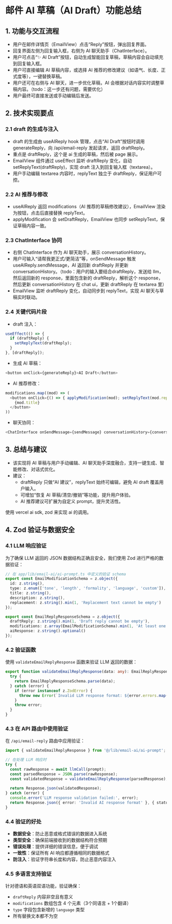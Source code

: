 # 邮件 AI 草稿（AI Draft）功能总结

## 1. 功能与交互流程

- 用户在邮件详情页（EmailView）点击“Reply”按钮，弹出回复界面。
- 回复界面左侧为回复输入框，右侧为 AI 聊天助手（ChatInterface）。
- 用户可点击“✨ AI Draft”按钮，自动生成智能回复草稿，草稿内容会自动填充到回复输入框。
- 用户可直接编辑 AI 草稿内容，或选择 AI 推荐的修改建议（如语气、长度、正式度等），一键替换草稿。
- 用户还可在右侧与 AI 聊天，进一步优化草稿，AI 会根据对话内容实时调整草稿内容。（todo：这一步还有问题，需要优化）
- 用户最终可直接发送或手动编辑后发送。

## 2. 技术实现要点

### 2.1 draft 的生成与注入
- draft 的生成由 useAIReply hook 管理，点击“AI Draft”按钮时调用 generateReply，向 /api/email-reply 发起请求，返回 draftReply。
- 重点是 draftReply，这个是 ai 生成的草稿，然后被 page 展示。
- EmailView 组件通过 useEffect 监听 draftReply 变化，自动 setReplyText(draftReply)，实现 draft 注入到回复输入框（textarea）。
- 用户手动编辑 textarea 内容时，replyText 独立于 draftReply，保证用户可控。

### 2.2 AI 推荐与修改
- useAIReply 返回 modifications（AI 推荐的草稿修改建议），EmailView 渲染为按钮，点击后直接替换 replyText。
- applyModification 会 setDraftReply，EmailView 也同步 setReplyText，保证草稿内容一致。

### 2.3 ChatInterface 协同
- 右侧 ChatInterface 作为 AI 聊天助手，展示 conversationHistory。
- 用户可输入“请帮我更正式/更简洁”等，onSendMessage 触发 useAIReply.sendMessage，AI 返回新 draftReply 并更新 conversationHistory。（todo：用户的输入要结合draftReply，发送给 llm，然后返回新的 response，里面包含新的 draftReply，解析这个 response，然后更新 conversationHistory 在 chat ui，更新 draftReply 在 textarea 里）
- EmailView 监听 draftReply 变化，自动同步到 replyText，实现 AI 聊天与草稿实时联动。

### 2.4 关键代码片段

- draft 注入：
```ts
useEffect(() => {
  if (draftReply) {
    setReplyText(draftReply);
  }
}, [draftReply]);
```
- 生成 AI 草稿：
```ts
<button onClick={generateReply}>AI Draft</button>
```
- AI 推荐修改：
```ts
modifications.map((mod) => (
  <button onClick={() => { applyModification(mod); setReplyText(mod.replacement); }}>
    {mod.title}
  </button>
))
```
- 聊天协同：
```ts
<ChatInterface onSendMessage={sendMessage} conversationHistory={conversationHistory} />
```

## 3. 总结与建议
- 该实现将 AI 草稿与用户手动编辑、AI 聊天助手深度融合，支持一键生成、智能修改、对话式优化。
- 建议：
  - draftReply 只做“AI 建议”，replyText 始终可编辑，避免 AI draft 覆盖用户输入。
  - 可增加“恢复 AI 草稿/清空/撤销”等功能，提升用户体验。
  - AI 推荐建议可扩展为自定义 prompt，提升灵活性。


使用 vercel ai sdk, zod 来实现 ai 的调用。

## 4. Zod 验证与数据安全

### 4.1 LLM 响应验证
为了确保 LLM 返回的 JSON 数据结构正确且安全，我们使用 Zod 进行严格的数据验证：

```ts
// 在 app/lib/email-ai/ai-prompt.ts 中定义的验证 schema
export const EmailModificationSchema = z.object({
  id: z.string(),
  type: z.enum(['tone', 'length', 'formality', 'language', 'custom']),
  title: z.string(),
  description: z.string(),
  replacement: z.string().min(1, 'Replacement text cannot be empty')
});

export const EmailReplyResponseSchema = z.object({
  draftReply: z.string().min(1, 'Draft reply cannot be empty'),
  modifications: z.array(EmailModificationSchema).min(1, 'At least one modification is required'),
  aiResponse: z.string().optional()
});
```

### 4.2 验证函数
使用 `validateEmailReplyResponse` 函数来验证 LLM 返回的数据：

```ts
export function validateEmailReplyResponse(data: any): EmailReplyResponse {
  try {
    return EmailReplyResponseSchema.parse(data);
  } catch (error) {
    if (error instanceof z.ZodError) {
      throw new Error(`Invalid LLM response format: ${error.errors.map(e => `${e.path.join('.')}: ${e.message}`).join(', ')}`);
    }
    throw error;
  }
}
```

### 4.3 在 API 路由中使用验证
在 `/api/email-reply` 路由中应用验证：

```ts
import { validateEmailReplyResponse } from '@/lib/email-ai/ai-prompt';

// 在处理 LLM 响应时
try {
  const rawResponse = await llmCall(prompt);
  const parsedResponse = JSON.parse(rawResponse);
  const validatedResponse = validateEmailReplyResponse(parsedResponse);
  
  return Response.json(validatedResponse);
} catch (error) {
  console.error('LLM response validation failed:', error);
  return Response.json({ error: 'Invalid AI response format' }, { status: 500 });
}
```

### 4.4 验证的好处
- **数据安全**：防止恶意或格式错误的数据进入系统
- **类型安全**：确保前端接收到的数据结构符合预期
- **错误处理**：提供详细的错误信息，便于调试
- **一致性**：保证所有 AI 响应都遵循相同的数据格式
- **防注入**：验证字符串长度和内容，防止恶意内容注入

### 4.5 多语言支持验证
针对德语和英语双语功能，验证确保：
- `draftReply` 内容非空且有意义
- `modifications` 数组包含 4 个元素（3个同语言 + 1个翻译）
- `type` 字段包含新增的 `language` 类型
- 所有替换文本都不为空

